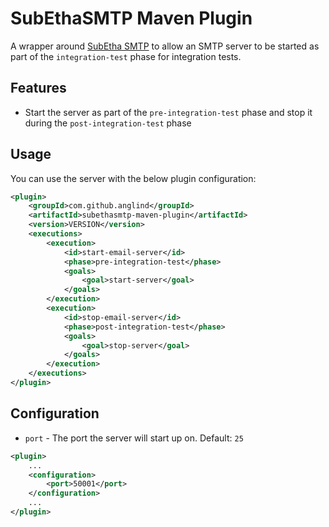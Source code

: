 # SubEthaSMTP Maven Plugin

A wrapper around [SubEtha SMTP](https://github.com/davidmoten/subethasmtp) to allow an SMTP server to be started as part of the `integration-test` phase for integration tests.

## Features
* Start the server as part of the `pre-integration-test` phase and stop it during the `post-integration-test` phase

## Usage

You can use the server with the below plugin configuration:
```xml
<plugin>
    <groupId>com.github.anglind</groupId>
    <artifactId>subethasmtp-maven-plugin</artifactId>
    <version>VERSION</version>
    <executions>
        <execution>
            <id>start-email-server</id>
            <phase>pre-integration-test</phase>
            <goals>
                <goal>start-server</goal>
            </goals>
        </execution>
        <execution>
            <id>stop-email-server</id>
            <phase>post-integration-test</phase>
            <goals>
                <goal>stop-server</goal>
            </goals>
        </execution>
    </executions>
</plugin>
```

## Configuration

* `port` - The port the server will start up on. Default: `25`
```xml
<plugin>
    ...
    <configuration>
        <port>50001</port>
    </configuration>
    ...
</plugin>
```

